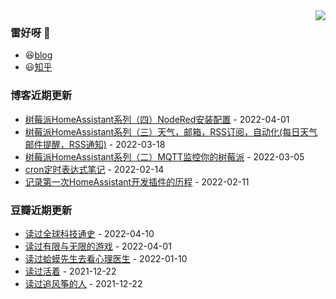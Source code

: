 <img align="right" src="https://github-readme-stats.vercel.app/api?username=chenwingsing&show_icons=true&icon_color=CE1D2D&text_color=718096&bg_color=ffffff&hide_title=true" />

### 雷好呀 👋

- 😆[blog](https://chenwingsing.github.io/)
- 😃[知乎](https://www.zhihu.com/people/chen-yong-cheng-46)

### 博客近期更新
<!-- START_SECTION:blog -->
* <a href='https://chenwingsing.github.io/2022/04/01/%E6%A0%91%E8%8E%93%E6%B4%BEHomeAssistant%E7%B3%BB%E5%88%97%EF%BC%88%E5%9B%9B%EF%BC%89NodeRed%E5%AE%89%E8%A3%85%E9%85%8D%E7%BD%AE/' target='_blank'>树莓派HomeAssistant系列（四）NodeRed安装配置</a> - 2022-04-01
* <a href='https://chenwingsing.github.io/2022/03/18/%E6%A0%91%E8%8E%93%E6%B4%BEHomeAssistant%E7%B3%BB%E5%88%97%EF%BC%88%E4%B8%89%EF%BC%89%E5%A4%A9%E6%B0%94%EF%BC%8C%E9%82%AE%E7%AE%B1%EF%BC%8CRSS%E8%AE%A2%E9%98%85%EF%BC%8C%E8%87%AA%E5%8A%A8%E5%8C%96-%E6%AF%8F%E6%97%A5%E5%A4%A9%E6%B0%94%E9%82%AE%E4%BB%B6%E6%8F%90%E9%86%92%EF%BC%8CRSS%E9%80%9A%E7%9F%A5/' target='_blank'>树莓派HomeAssistant系列（三）天气，邮箱，RSS订阅，自动化(每日天气邮件提醒，RSS通知)</a> - 2022-03-18
* <a href='https://chenwingsing.github.io/2022/03/05/%E6%A0%91%E8%8E%93%E6%B4%BEHomeAssistant%E7%B3%BB%E5%88%97%EF%BC%88%E4%BA%8C%EF%BC%89MQTT%E7%9B%91%E6%8E%A7%E4%BD%A0%E7%9A%84%E6%A0%91%E8%8E%93%E6%B4%BE/' target='_blank'>树莓派HomeAssistant系列（二）MQTT监控你的树莓派</a> - 2022-03-05
* <a href='https://chenwingsing.github.io/2022/02/14/cron%E5%AE%9A%E6%97%B6%E8%A1%A8%E8%BE%BE%E5%BC%8F%E7%AC%94%E8%AE%B0/' target='_blank'>cron定时表达式笔记</a> - 2022-02-14
* <a href='https://chenwingsing.github.io/2022/02/11/%E8%AE%B0%E5%BD%95%E7%AC%AC%E4%B8%80%E6%AC%A1HomeAssistant%E5%BC%80%E5%8F%91%E6%8F%92%E4%BB%B6%E7%9A%84%E5%8E%86%E7%A8%8B/' target='_blank'>记录第一次HomeAssistant开发插件的历程</a> - 2022-02-11
<!-- END_SECTION:blog -->

### 豆瓣近期更新
<!-- START_SECTION:douban -->
* <a href='https://book.douban.com/subject/33385217/' target='_blank'>读过全球科技通史</a> - 2022-04-10
* <a href='https://book.douban.com/subject/33438841/' target='_blank'>读过有限与无限的游戏</a> - 2022-04-01
* <a href='https://book.douban.com/subject/35143790/' target='_blank'>读过蛤蟆先生去看心理医生</a> - 2022-01-10
* <a href='https://book.douban.com/subject/4913064/' target='_blank'>读过活着</a> - 2021-12-22
* <a href='https://book.douban.com/subject/1770782/' target='_blank'>读过追风筝的人</a> - 2021-12-22
<!-- END_SECTION:douban -->

<!--
**chenwingsing/chenwingsing** is a ✨ _special_ ✨ repository because its `README.md` (this file) appears on your GitHub profile.

Here are some ideas to get you started:

- 🔭 I’m currently working on ...
- 🌱 I’m currently learning ...
- 👯 I’m looking to collaborate on ...
- 🤔 I’m looking for help with ...
- 💬 Ask me about ...
- 📫 How to reach me: ...
- 😄 Pronouns: ...
- ⚡ Fun fact: ...
-->
